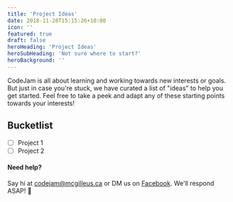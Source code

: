 ```yaml
---
title: 'Project Ideas'
date: 2018-11-28T15:15:26+10:00
icon: ''
featured: true
draft: false
heroHeading: 'Project Ideas'
heroSubHeading: 'Not sure where to start?'
heroBackground: ''
---
```


CodeJam is all about learning and working towards new interests or goals. But just in case you're stuck, we have curated a list of "ideas" to help you get started. Feel free to take a peek and adapt any of these starting points towards your interests!

## Bucketlist

- [ ] Project 1
- [ ] Project 2

#### Need help?

Say hi at [codejam@mcgilleus.ca](mailto:codejam@mcgilleus.ca) or DM us on [Facebook](https://www.facebook.com/mcgillcodejam). We'll respond ASAP! 📧
